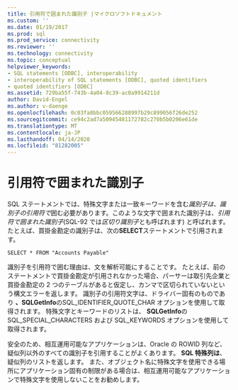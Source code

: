```yaml
---
title: 引用符で囲まれた識別子 |マイクロソフトドキュメント
ms.custom: ''
ms.date: 01/19/2017
ms.prod: sql
ms.prod_service: connectivity
ms.reviewer: ''
ms.technology: connectivity
ms.topic: conceptual
helpviewer_keywords:
- SQL statements [ODBC], interoperability
- interoperability of SQL statements [ODBC], quoted identifiers
- quoted identifiers [ODBC]
ms.assetid: 729ba55f-743b-4a04-8c39-ac0a9914211d
author: David-Engel
ms.author: v-daenge
ms.openlocfilehash: 0c03fa8bbc059566288997b29c899056f26de252
ms.sourcegitcommit: ce94c2ad7a50945481172782c270b5b0206e61de
ms.translationtype: MT
ms.contentlocale: ja-JP
ms.lasthandoff: 04/14/2020
ms.locfileid: "81282005"
---
```

# <a name="quoted-identifiers"></a>引用符で囲まれた識別子
SQL ステートメントでは、特殊文字または一致キーワードを含む*識別子は、識別子の引用符で*囲む必要があります。このような文字で囲まれた識別子は、*引用符で囲まれた識別子*(SQL-92 では*区切り識別子*とも呼ばれます) と呼ばれます。 たとえば、買掛金勘定の識別子は、次の**SELECT**ステートメントで引用されます。  
  
```  
SELECT * FROM "Accounts Payable"  
```  
  
 識別子を引用符で囲む理由は、文を解析可能にすることです。 たとえば、前のステートメントで買掛金勘定が引用されなかった場合、パーサーは取引先企業と買掛金勘定の 2 つのテーブルがあると仮定し、カンマで区切られていないという構文エラーを返します。 識別子の引用符文字は、ドライバー固有のものであり **、SQLGetInfo**のSQL_IDENTIFIER_QUOTE_CHAR オプションを使用して取得されます。 特殊文字とキーワードのリストは、 **SQLGetInfo**の SQL_SPECIAL_CHARACTERS および SQL_KEYWORDS オプションを使用して取得されます。  
  
 安全のため、相互運用可能なアプリケーションは、Oracle の ROWID 列など、疑似列以外のすべての識別子を引用することがよくあります。 **SQL 特殊列は**、疑似列のリストを返します。 また、オブジェクト名に特殊文字を使用できる場所にアプリケーション固有の制限がある場合は、相互運用可能なアプリケーションで特殊文字を使用しないことをお勧めします。
